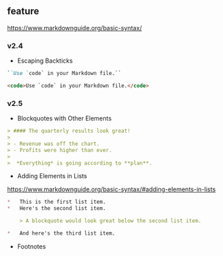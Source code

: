 ## feature

<https://www.markdownguide.org/basic-syntax/>

### v2.4

* Escaping Backticks

```md
``Use `code` in your Markdown file.``
```

```html
<code>Use `code` in your Markdown file.</code>
```

### v2.5

* Blockquotes with Other Elements

```md
> #### The quarterly results look great!
>
> - Revenue was off the chart.
> - Profits were higher than ever.
>
>  *Everything* is going according to **plan**.
```

* Adding Elements in Lists

<https://www.markdownguide.org/basic-syntax/#adding-elements-in-lists>

```md
*   This is the first list item.
*   Here's the second list item.

    > A blockquote would look great below the second list item.

*   And here's the third list item.
```

* Footnotes

